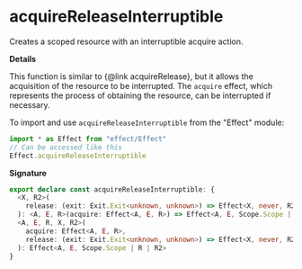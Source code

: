# acquireReleaseInterruptible

Creates a scoped resource with an interruptible acquire action.

**Details**

This function is similar to {@link acquireRelease}, but it allows the
acquisition of the resource to be interrupted. The `acquire` effect, which
represents the process of obtaining the resource, can be interrupted if
necessary.

To import and use `acquireReleaseInterruptible` from the "Effect" module:

```ts
import * as Effect from "effect/Effect"
// Can be accessed like this
Effect.acquireReleaseInterruptible
```

**Signature**

```ts
export declare const acquireReleaseInterruptible: {
  <X, R2>(
    release: (exit: Exit.Exit<unknown, unknown>) => Effect<X, never, R2>
  ): <A, E, R>(acquire: Effect<A, E, R>) => Effect<A, E, Scope.Scope | R2 | R>
  <A, E, R, X, R2>(
    acquire: Effect<A, E, R>,
    release: (exit: Exit.Exit<unknown, unknown>) => Effect<X, never, R2>
  ): Effect<A, E, Scope.Scope | R | R2>
}
```
